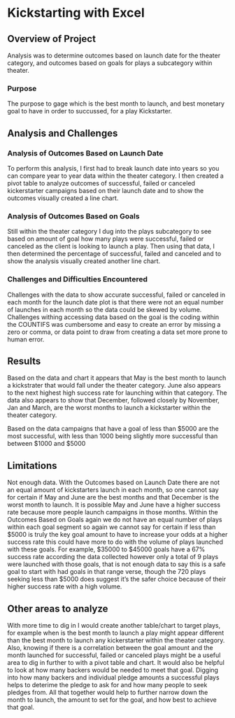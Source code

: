# Kickstarting with Excel

## Overview of Project
Analysis was to determine outcomes based on launch date for the theater category, and outcomes based on goals for plays a subcategory within theater.

### Purpose
The purpose to gage which is the best month to launch, and best monetary goal to have in order to succussed, for a play Kickstarter.

## Analysis and Challenges
 
### Analysis of Outcomes Based on Launch Date
To perform this analysis, I first had to break launch date into years so you can compare year to year data within the theater category. I then created a pivot table to analyze outcomes of successful, failed or canceled kickerstarter campaigns based on their launch date and to show the outcomes visually created a line chart.

### Analysis of Outcomes Based on Goals
Still within the theater category I dug into the plays subcategory to see based on amount of goal how many plays were successful, failed or canceled as the client is looking to launch a play. Then using that data, I then determined the percentage of successful, failed and canceled and to show the analysis visually created another line chart.

### Challenges and Difficulties Encountered
Challenges with the data to show accurate successful, failed or canceled in each month for the launch date plot is that there were not an equal number of launches in each month so the data could be skewed by volume. Challenges withing accessing data based on the goal is the coding within the COUNTIFS was cumbersome and easy to create an error by missing a zero or comma, or data point to draw from creating a data set more prone to human error.

## Results

Based on the data and chart it appears that May is the best month to launch a kickstrater that would fall under the theater category. June also appears to the next highest high success rate for launching within that category. The data also appears to show that December, followed closely by November, Jan and March, are the worst months to launch a kickstarter within the theater category. 

Based on the data campaigns that have a goal of less than $5000 are the most successful, with less than 1000 being slightly more successful than between $1000 and $5000

## Limitations 

Not enough data. With the Outcomes based on Launch Date there are not an equal amount of kickstarters launch in each month, so one cannot say for certain if May and June are the best months and that December is the worst month to launch. It is possible May and June have a higher success rate because more people launch campaigns in those months.  Within the Outcomes Based on Goals again we do not have an equal number of plays within each goal segment so again we cannot say for certain if less than $5000 is truly the key goal amount to have to increase your odds at a higher success rate this could have more to do with the volume of plays launched with these goals. For example, $35000 to $45000 goals have a 67% success rate according the data collected however only a total of 9 plays were launched with those goals, that is not enough data to say this is a safe goal to start with had goals in that range verse, though the 720 plays seeking less than $5000 does suggest it’s the safer choice because of their higher success rate with a high volume.

## Other areas to analyze

With more time to dig in I would create another table/chart to target plays, for example when is the best month to launch a play might appear different than the best month to launch any kickerstarter within the theater category. Also, knowing if there is a correlation between the goal amount and the month launched for successful, failed or canceled plays might be a useful area to dig in further to with a pivot table and chart. It would also be helpful to look at how many backers would be needed to meet that goal. Digging into how many backers and individual pledge amounts a successful plays helps to deterime the pledge to ask for and how many people to seek pledges from. All that together would help to further narrow down the month to launch, the amount to set for the goal, and how best to achieve that goal.
